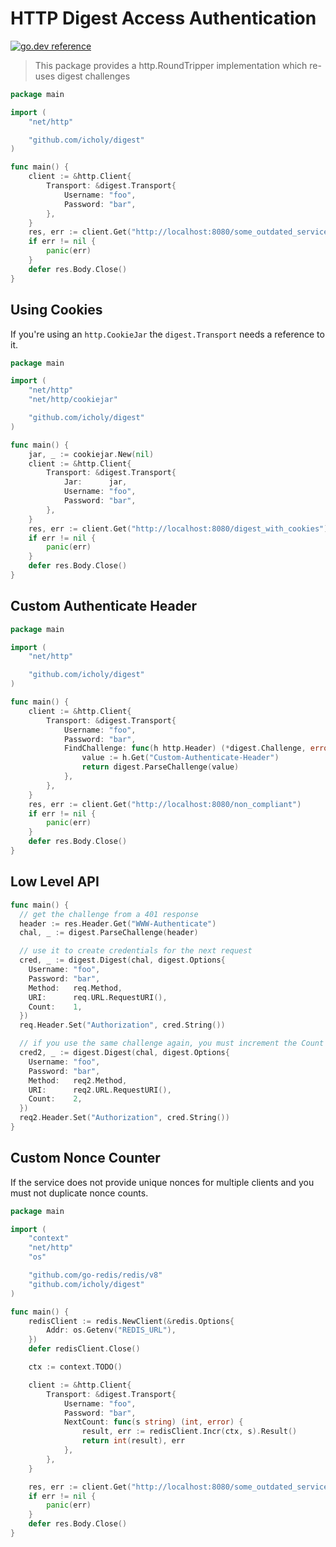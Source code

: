 # HTTP Digest Access Authentication

[![go.dev reference](https://img.shields.io/badge/go.dev-reference-007d9c?logo=go&logoColor=white&style=flat-square)](https://pkg.go.dev/github.com/icholy/digest)

> This package provides a http.RoundTripper implementation which re-uses digest challenges

``` go
package main

import (
	"net/http"

	"github.com/icholy/digest"
)

func main() {
	client := &http.Client{
		Transport: &digest.Transport{
			Username: "foo",
			Password: "bar",
		},
	}
	res, err := client.Get("http://localhost:8080/some_outdated_service")
	if err != nil {
		panic(err)
	}
	defer res.Body.Close()
}
```

## Using Cookies

If you're using an `http.CookieJar` the `digest.Transport` needs a reference to it.

``` go
package main

import (
	"net/http"
	"net/http/cookiejar"

	"github.com/icholy/digest"
)

func main() {
	jar, _ := cookiejar.New(nil)
	client := &http.Client{
		Transport: &digest.Transport{
			Jar:      jar,
			Username: "foo",
			Password: "bar",
		},
	}
	res, err := client.Get("http://localhost:8080/digest_with_cookies")
	if err != nil {
		panic(err)
	}
	defer res.Body.Close()
}
```

## Custom Authenticate Header

``` go
package main

import (
	"net/http"

	"github.com/icholy/digest"
)

func main() {
	client := &http.Client{
		Transport: &digest.Transport{
			Username: "foo",
			Password: "bar",
			FindChallenge: func(h http.Header) (*digest.Challenge, error) {
				value := h.Get("Custom-Authenticate-Header")
				return digest.ParseChallenge(value)
			},
		},
	}
	res, err := client.Get("http://localhost:8080/non_compliant")
	if err != nil {
		panic(err)
	}
	defer res.Body.Close()
}
```

## Low Level API

``` go
func main() {
  // get the challenge from a 401 response
  header := res.Header.Get("WWW-Authenticate")
  chal, _ := digest.ParseChallenge(header)

  // use it to create credentials for the next request
  cred, _ := digest.Digest(chal, digest.Options{
    Username: "foo",
    Password: "bar",
    Method:   req.Method,
    URI:      req.URL.RequestURI(),
    Count:    1,
  })
  req.Header.Set("Authorization", cred.String())

  // if you use the same challenge again, you must increment the Count
  cred2, _ := digest.Digest(chal, digest.Options{
    Username: "foo",
    Password: "bar",
    Method:   req2.Method,
    URI:      req2.URL.RequestURI(),
    Count:    2,
  })
  req2.Header.Set("Authorization", cred.String())
}
```

## Custom Nonce Counter

If the service does not provide unique nonces for multiple clients and you must not duplicate nonce counts.

``` go
package main

import (
	"context"
	"net/http"
	"os"

	"github.com/go-redis/redis/v8"
	"github.com/icholy/digest"
)

func main() {
	redisClient := redis.NewClient(&redis.Options{
		Addr: os.Getenv("REDIS_URL"),
	})
	defer redisClient.Close()

	ctx := context.TODO()

	client := &http.Client{
		Transport: &digest.Transport{
			Username: "foo",
			Password: "bar",
			NextCount: func(s string) (int, error) {
				result, err := redisClient.Incr(ctx, s).Result()
				return int(result), err
			},
		},
	}

	res, err := client.Get("http://localhost:8080/some_outdated_service")
	if err != nil {
		panic(err)
	}
	defer res.Body.Close()
}
```